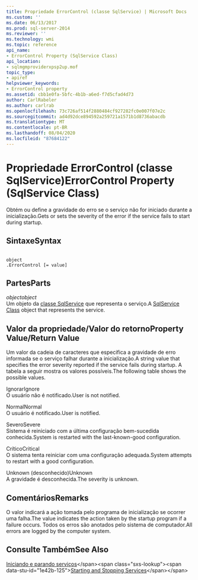 ```yaml
---
title: Propriedade ErrorControl (classe SqlService) | Microsoft Docs
ms.custom: ''
ms.date: 06/13/2017
ms.prod: sql-server-2014
ms.reviewer: ''
ms.technology: wmi
ms.topic: reference
api_name:
- ErrorControl Property (SqlService Class)
api_location:
- sqlmgmproviderxpsp2up.mof
topic_type:
- apiref
helpviewer_keywords:
- ErrorControl property
ms.assetid: cbb1e0fa-5bfc-4b1b-a6ed-f7d5cfad4d73
author: CarlRabeler
ms.author: carlrab
ms.openlocfilehash: 73c726af514f2880484cf927282fc0e007f07e2c
ms.sourcegitcommit: ad4d92dce894592a259721a1571b1d8736abacdb
ms.translationtype: MT
ms.contentlocale: pt-BR
ms.lasthandoff: 08/04/2020
ms.locfileid: "87684122"
---
```

# <a name="errorcontrol-property-sqlservice-class"></a><span data-ttu-id="1e42b-102">Propriedade ErrorControl (classe SqlService)</span><span class="sxs-lookup"><span data-stu-id="1e42b-102">ErrorControl Property (SqlService Class)</span></span>
  <span data-ttu-id="1e42b-103">Obtém ou define a gravidade do erro se o serviço não for iniciado durante a inicialização.</span><span class="sxs-lookup"><span data-stu-id="1e42b-103">Gets or sets the severity of the error if the service fails to start during startup.</span></span>  
  
## <a name="syntax"></a><span data-ttu-id="1e42b-104">Sintaxe</span><span class="sxs-lookup"><span data-stu-id="1e42b-104">Syntax</span></span>  
  
```  
  
object  
.ErrorControl [= value]  
```  
  
## <a name="parts"></a><span data-ttu-id="1e42b-105">Partes</span><span class="sxs-lookup"><span data-stu-id="1e42b-105">Parts</span></span>  
 <span data-ttu-id="1e42b-106">*object*</span><span class="sxs-lookup"><span data-stu-id="1e42b-106">*object*</span></span>  
 <span data-ttu-id="1e42b-107">Um objeto da [classe SqlService](sqlservice-class.md) que representa o serviço.</span><span class="sxs-lookup"><span data-stu-id="1e42b-107">A [SqlService Class](sqlservice-class.md) object that represents the service.</span></span>  
  
## <a name="property-valuereturn-value"></a><span data-ttu-id="1e42b-108">Valor da propriedade/Valor do retorno</span><span class="sxs-lookup"><span data-stu-id="1e42b-108">Property Value/Return Value</span></span>  
 <span data-ttu-id="1e42b-109">Um valor da cadeia de caracteres que especifica a gravidade de erro informada se o serviço falhar durante a inicialização.</span><span class="sxs-lookup"><span data-stu-id="1e42b-109">A string value that specifies the error severity reported if the service fails during startup.</span></span> <span data-ttu-id="1e42b-110">A tabela a seguir mostra os valores possíveis.</span><span class="sxs-lookup"><span data-stu-id="1e42b-110">The following table shows the possible values.</span></span>  
  
 <span data-ttu-id="1e42b-111">Ignorar</span><span class="sxs-lookup"><span data-stu-id="1e42b-111">Ignore</span></span>  
 <span data-ttu-id="1e42b-112">O usuário não é notificado.</span><span class="sxs-lookup"><span data-stu-id="1e42b-112">User is not notified.</span></span>  
  
 <span data-ttu-id="1e42b-113">Normal</span><span class="sxs-lookup"><span data-stu-id="1e42b-113">Normal</span></span>  
 <span data-ttu-id="1e42b-114">O usuário é notificado.</span><span class="sxs-lookup"><span data-stu-id="1e42b-114">User is notified.</span></span>  
  
 <span data-ttu-id="1e42b-115">Severo</span><span class="sxs-lookup"><span data-stu-id="1e42b-115">Severe</span></span>  
 <span data-ttu-id="1e42b-116">Sistema é reiniciado com a última configuração bem-sucedida conhecida.</span><span class="sxs-lookup"><span data-stu-id="1e42b-116">System is restarted with the last-known-good configuration.</span></span>  
  
 <span data-ttu-id="1e42b-117">Crítico</span><span class="sxs-lookup"><span data-stu-id="1e42b-117">Critical</span></span>  
 <span data-ttu-id="1e42b-118">O sistema tenta reiniciar com uma configuração adequada.</span><span class="sxs-lookup"><span data-stu-id="1e42b-118">System attempts to restart with a good configuration.</span></span>  
  
 <span data-ttu-id="1e42b-119">Unknown (desconhecido)</span><span class="sxs-lookup"><span data-stu-id="1e42b-119">Unknown</span></span>  
 <span data-ttu-id="1e42b-120">A gravidade é desconhecida.</span><span class="sxs-lookup"><span data-stu-id="1e42b-120">The severity is unknown.</span></span>  
  
## <a name="remarks"></a><span data-ttu-id="1e42b-121">Comentários</span><span class="sxs-lookup"><span data-stu-id="1e42b-121">Remarks</span></span>  
 <span data-ttu-id="1e42b-122">O valor indicará a ação tomada pelo programa de inicialização se ocorrer uma falha.</span><span class="sxs-lookup"><span data-stu-id="1e42b-122">The value indicates the action taken by the startup program if a failure occurs.</span></span> <span data-ttu-id="1e42b-123">Todos os erros são anotados pelo sistema de computador.</span><span class="sxs-lookup"><span data-stu-id="1e42b-123">All errors are logged by the computer system.</span></span>  
  
## <a name="see-also"></a><span data-ttu-id="1e42b-124">Consulte Também</span><span class="sxs-lookup"><span data-stu-id="1e42b-124">See Also</span></span>  
 <span data-ttu-id="1e42b-125">[Iniciando e parando serviços](https://technet.microsoft.com/library/ms174886\(v=sql.105\).aspx)</span><span class="sxs-lookup"><span data-stu-id="1e42b-125">[Starting and Stopping Services](https://technet.microsoft.com/library/ms174886\(v=sql.105\).aspx)</span></span>  
  
  

